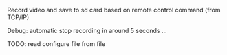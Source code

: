 Record video and save to sd card based on remote control command (from TCP/IP)

Debug: automatic stop recording in around 5 seconds ...

TODO: read configure file from file
